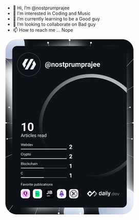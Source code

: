 - 👋 Hi, I’m @nostprumprajee
- 👀 I’m interested in Coding and Music
- 🌱 I’m currently learning to be a Good guy
- 💞️ I’m looking to collaborate on Bad guy
- 📫 How to reach me ... Nope


<a href="https://app.daily.dev/DailyDevTips"><img src="https://github.com/nostprumprajee/nostprumprajee/blob/main/devcard.svg" width="400" alt="Chris Bongers's Dev Card"/></a>

<!---
nostprumprajee/nostprumprajee is a ✨ special ✨ repository because its `README.md` (this file) appears on your GitHub profile.
You can click the Preview link to take a look at your changes.
--->
